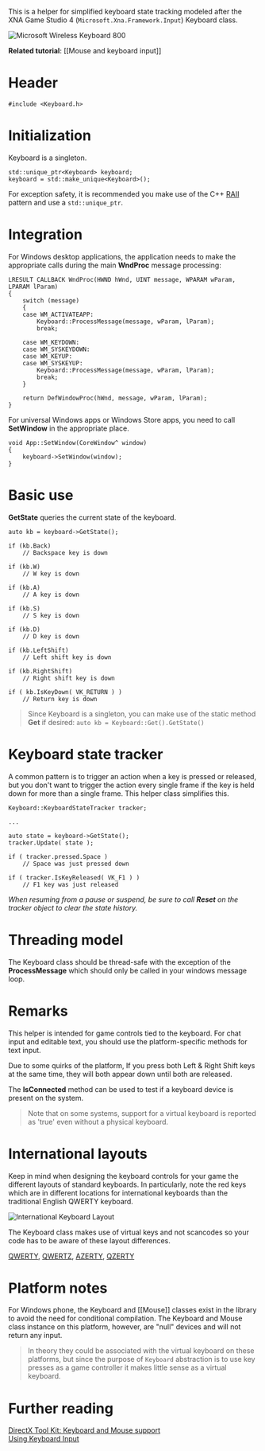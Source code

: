 This is a helper for simplified keyboard state tracking modeled after the XNA Game Studio 4 (``Microsoft.Xna.Framework.Input``) Keyboard class.

![Microsoft Wireless Keyboard 800](https://github.com/Microsoft/DirectXTK/wiki/images/wirelesskeyboard.jpg)

**Related tutorial**: [[Mouse and keyboard input]]

# Header 
    #include <Keyboard.h>

# Initialization
Keyboard is a singleton.

    std::unique_ptr<Keyboard> keyboard;
    keyboard = std::make_unique<Keyboard>();

For exception safety, it is recommended you make use of the C++ [RAII](http://en.wikipedia.org/wiki/Resource_Acquisition_Is_Initialization) pattern and use a ``std::unique_ptr``.

# Integration
For Windows desktop applications, the application needs to make the appropriate calls during the main **WndProc** message processing:

    LRESULT CALLBACK WndProc(HWND hWnd, UINT message, WPARAM wParam, LPARAM lParam)
    {
        switch (message)
        {
        case WM_ACTIVATEAPP:
            Keyboard::ProcessMessage(message, wParam, lParam);
            break;

        case WM_KEYDOWN:
        case WM_SYSKEYDOWN:
        case WM_KEYUP:
        case WM_SYSKEYUP:
            Keyboard::ProcessMessage(message, wParam, lParam);
            break;
        }

        return DefWindowProc(hWnd, message, wParam, lParam);
    }

For universal Windows apps or Windows Store apps, you need to call **SetWindow** in the appropriate place.

    void App::SetWindow(CoreWindow^ window)
    {
        keyboard->SetWindow(window);
    }

# Basic use

**GetState** queries the current state of the keyboard.

    auto kb = keyboard->GetState();

    if (kb.Back)
        // Backspace key is down

    if (kb.W)
        // W key is down

    if (kb.A)
        // A key is down

    if (kb.S)
        // S key is down

    if (kb.D)
        // D key is down

    if (kb.LeftShift)
        // Left shift key is down

    if (kb.RightShift)
        // Right shift key is down

    if ( kb.IsKeyDown( VK_RETURN ) )
        // Return key is down

> Since Keyboard is a singleton, you can make use of the static method **Get** if desired: ``auto kb = Keyboard::Get().GetState()``

# Keyboard state tracker

A common pattern is to trigger an action when a key is pressed or released, but you don't want to trigger the action every single frame if the key is held down for more than a single frame. This helper class simplifies this.

    Keyboard::KeyboardStateTracker tracker;

    ...

    auto state = keyboard->GetState();
    tracker.Update( state );

    if ( tracker.pressed.Space )
        // Space was just pressed down

    if ( tracker.IsKeyReleased( VK_F1 ) )
        // F1 key was just released

_When resuming from a pause or suspend, be sure to call **Reset** on the tracker object to clear the state history._

# Threading model
The Keyboard class should be thread-safe with the exception of the **ProcessMessage** which should only be called in your windows message loop.

# Remarks
This helper is intended for game controls tied to the keyboard. For chat input and editable text, you should use the platform-specific methods for text input.

Due to some quirks of the platform, If you press both Left & Right Shift keys at the same time, they will both appear down until both are released.

The **IsConnected** method can be used to test if a keyboard device is present on the system.

> Note that on some systems, support for a virtual keyboard is reported as 'true' even without a physical keyboard.

# International layouts
Keep in mind when designing the keyboard controls for your game the different layouts of standard keyboards.  In particularly, note the red keys which are in different locations for international keyboards than the traditional English QWERTY keyboard.

![International Keyboard Layout](https://github.com/Microsoft/DirectXTK/wiki/images/KeyboardInternational.png)

The Keyboard class makes use of virtual keys and not scancodes so your code has to be aware of these layout differences.

[QWERTY](https://en.wikipedia.org/wiki/QWERTY), [QWERTZ](https://en.wikipedia.org/wiki/QWERTZ), [AZERTY](https://en.wikipedia.org/wiki/AZERTY), [QZERTY](https://en.wikipedia.org/wiki/Keyboard_layout#QZERTY)

# Platform notes

For Windows phone, the Keyboard and [[Mouse]] classes exist in the library to avoid the need for conditional compilation. The Keyboard and Mouse class instance on this platform, however, are "null" devices and will not return any input.

> In theory they could be associated with the virtual keyboard on these platforms, but since the purpose of ``Keyboard`` abstraction is to use key presses as a game controller it makes little sense as a virtual keyboard.

# Further reading
[DirectX Tool Kit: Keyboard and Mouse support](http://blogs.msdn.com/b/chuckw/archive/2015/08/06/directx-tool-kit-keyboard-and-mouse-support.aspx)  
[Using Keyboard Input](https://msdn.microsoft.com/en-us/library/windows/desktop/ms646268.aspx)  